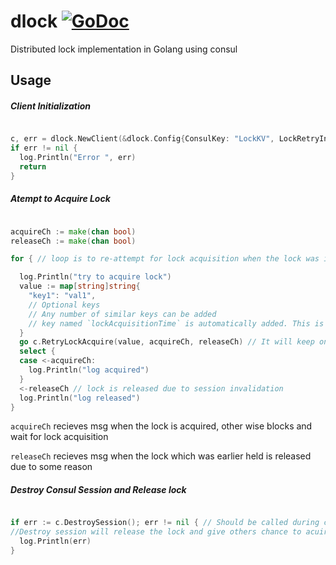 # dlock [![GoDoc](https://godoc.org/github.com/sameervitian/dlock?status.svg)](https://godoc.org/github.com/sameervitian/dlock)
Distributed lock implementation in Golang using consul 



## Usage

##### Client Initialization

```go 

c, err = dlock.NewClient(&dlock.Config{ConsulKey: "LockKV", LockRetryInterval: time.Second * 10})
if err != nil {
  log.Println("Error ", err)
  return
}

```

##### Atempt to Acquire Lock 

```go 

acquireCh := make(chan bool)
releaseCh := make(chan bool)

for { // loop is to re-attempt for lock acquisition when the lock was initially acquired but auto released after some time

  log.Println("try to acquire lock")
  value := map[string]string{
    "key1": "val1",
    // Optional keys
    // Any number of similar keys can be added
    // key named `lockAcquisitionTime` is automatically added. This is the time at which lock is acquired. time is in RFC3339 format
  }
  go c.RetryLockAcquire(value, acquireCh, releaseCh) // It will keep on attempting for the lock. The re-attempt interval is configured through `LockRetryInterval` set while dlock initialization. 
  select {
  case <-acquireCh:
    log.Println("log acquired")
  }
  <-releaseCh // lock is released due to session invalidation
  log.Println("log released")
}
```

`acquireCh` recieves msg when the lock is acquired, other wise blocks and wait for lock acquisition 

`releaseCh` recieves msg when the lock which was earlier held is released due to some reason

##### Destroy Consul Session and Release lock

```go 

if err := c.DestroySession(); err != nil { // Should be called during clean-up. eg reloading the service. Can be done by catching SIGHUP signal 
//Destroy session will release the lock and give others chance to acuire the lock
  log.Println(err)
}

```
